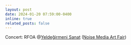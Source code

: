 ```yaml
---
layout: post
date: 2024-01-20 07:59:00-0400
inline: true
related_posts: false
---
```


Concert: RFOA @[Yeldeğirmeni Sanat](https://www.instagram.com/yeldegirmeni_sanat/) ([Noise Media Art Fair](https://www.instagram.com/noiseofistanbul/))
